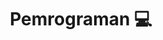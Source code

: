 ---
title: Pemrograman 💻
description: 
image: "https://img.freepik.com/free-vector/laptop-with-program-code-isometric-icon-software-development-programming-applications-dark-neon_39422-971.jpg"

# Badge style
style:
    background: "#2a9d8f"
    color: "#fff"
---